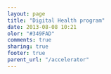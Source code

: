 ```yaml
---
layout: page
title: "Digital Health program"
date: 2013-08-08 10:21
olor: "#349FAD"
comments: true
sharing: true
footer: true
parent_url: "/accelerator"
---
```



